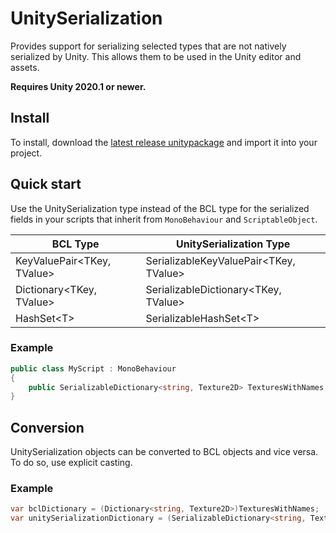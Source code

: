 # UnitySerialization

Provides support for serializing selected types that are not natively serialized by Unity. This allows them to be used in the Unity editor and assets.

**Requires Unity 2020.1 or newer.**

## Install

To install, download the [latest release unitypackage](https://github.com/jonathanpotts/UnitySerialization/releases/latest/download/UnitySerialization.unitypackage) and import it into your project.

## Quick start

Use the UnitySerialization type instead of the BCL type for the serialized fields in your scripts that inherit from `MonoBehaviour` and `ScriptableObject`.

| BCL Type | UnitySerialization Type |
| --- | --- |
| KeyValuePair<TKey, TValue> | SerializableKeyValuePair<TKey, TValue> | 
| Dictionary<TKey, TValue> | SerializableDictionary<TKey, TValue> |
| HashSet\<T> | SerializableHashSet\<T> |

### Example

```cs
public class MyScript : MonoBehaviour
{
    public SerializableDictionary<string, Texture2D> TexturesWithNames;
}
```

## Conversion

UnitySerialization objects can be converted to BCL objects and vice versa. To do so, use explicit casting.

### Example

```cs
var bclDictionary = (Dictionary<string, Texture2D>)TexturesWithNames;
var unitySerializationDictionary = (SerializableDictionary<string, Texture2D>)bclDictionary;
```
